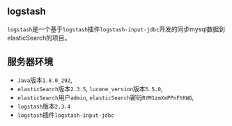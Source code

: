 logstash
---

`logstash`是一个基于`logstash`插件`logstash-input-jdbc`开发的同步mysql数据到elasticSearch的项目。


服务器环境
---
* `Java`版本`1.8.0_292`,
* `elasticSearch`版本`2.3.5`, `lucene_version`版本`5.5.0`, 
* `elasticSearch`用户`admin`, `elasticSearch`密码`RYM1zmXmPPnFtKWG`, 
* `logstash`版本`2.3.4`
* `logstash`插件`logstash-input-jdbc`
